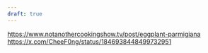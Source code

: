 ```yaml
---
draft: true
---
```


https://www.notanothercookingshow.tv/post/eggplant-parmigiana
https://x.com/CheeF0ng/status/1846938448499732951